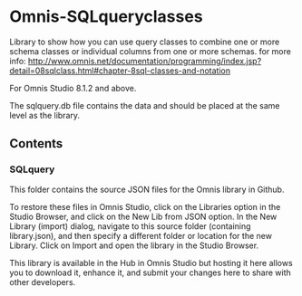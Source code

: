 # Omnis-SQLqueryclasses
Library to show how you can use query classes to combine one or more schema classes or individual columns from one or more schemas.
for more info:
http://www.omnis.net/documentation/programming/index.jsp?detail=08sqlclass.html#chapter-8sql-classes-and-notation

For Omnis Studio 8.1.2 and above.

The sqlquery.db file contains the data and should be placed at the same level as the library.

## Contents
### SQLquery
This folder contains the source JSON files for the Omnis library in Github. 

To restore these files in Omnis Studio, click on the Libraries option in the Studio Browser, and click on the New Lib from JSON option. In the New Library (import) dialog, navigate to this source folder (containing library.json), and then specify a different folder or location for the new Library. Click on Import and open the library in the Studio Browser. 

This library is available in the Hub in Omnis Studio but hosting it here allows you to download it, enhance it, and submit your changes here to share with other developers. 
